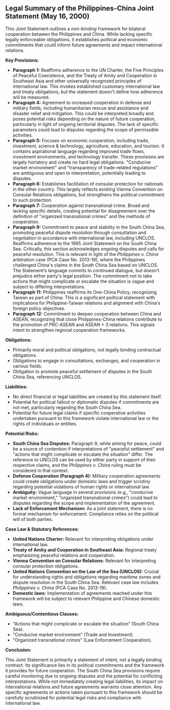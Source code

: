 ## Legal Summary of the Philippines-China Joint Statement (May 16, 2000)

This Joint Statement outlines a *non-binding* framework for bilateral cooperation between the Philippines and China. While lacking specific legally enforceable obligations, it establishes political and economic commitments that could inform future agreements and impact international relations.

**Key Provisions:**

*   **Paragraph 1:** Reaffirms adherence to the UN Charter, the Five Principles of Peaceful Coexistence, and the Treaty of Amity and Cooperation in Southeast Asia and other universally recognized principles of international law. This invokes established customary international law and treaty obligations, but the statement doesn't define how adherence will be measured.
*   **Paragraph 4:** Agreement to increased cooperation in defense and military fields, including humanitarian rescue and assistance and disaster relief and mitigation. This could be interpreted broadly and poses potential risks depending on the nature of future cooperation, particularly in light of ongoing territorial disputes. The lack of specific parameters could lead to disputes regarding the scope of permissible activities.
*   **Paragraph 5:** Focuses on economic cooperation, including trade, investment, science & technology, agriculture, education, and tourism. It contains aspirational language regarding improved trade flows, investment environments, and technology transfer. These provisions are largely hortatory and create no hard legal obligations. "Conducive market environment" and "transparency of trade-related regulations" are ambiguous and open to interpretation, potentially leading to disputes.
*   **Paragraph 6:** Establishes facilitation of consular protection for nationals in the other country. This largely reflects existing Vienna Convention on Consular Relations obligations, but strengthens the political commitment to such protection.
*   **Paragraph 7:** Cooperation against transnational crime. Broad and lacking specific details, creating potential for disagreement over the definition of "organized transnational crimes" and the methods of cooperation.
*   **Paragraph 9:** Commitment to peace and stability in the South China Sea, promoting peaceful dispute resolution through consultation and negotiation in accordance with international law, including UNCLOS. Reaffirms adherence to the 1995 Joint Statement on the South China Sea. Critically, this section acknowledges ongoing disputes and calls for peaceful resolution. This is relevant in light of the *Philippines v. China* arbitration case (PCA Case No. 2013-19), where the Philippines challenged China's claims in the South China Sea based on UNCLOS. The Statement’s language commits to continued dialogue, but doesn’t prejudice either party's legal position. The commitment not to take actions that might complicate or escalate the situation is vague and subject to differing interpretations.
*   **Paragraph 11:** Philippines reaffirms its One-China Policy, recognizing Taiwan as part of China. This is a significant political statement with implications for Philippine-Taiwan relations and alignment with China's foreign policy objectives.
*   **Paragraph 12:** Commitment to deepen cooperation between China and ASEAN, recognizing that close Philippines-China relations contribute to the promotion of PRC-ASEAN and ASEAN + 3 relations. This signals intent to strengthen regional cooperation frameworks.

**Obligations:**

*   Primarily moral and political obligations, not legally binding contractual obligations.
*   Obligations to engage in consultations, exchanges, and cooperation in various fields.
*   Obligation to promote peaceful settlement of disputes in the South China Sea, referencing UNCLOS.

**Liabilities:**

*   No direct financial or legal liabilities are created by this statement itself.
*   Potential for political fallout or diplomatic disputes if commitments are not met, particularly regarding the South China Sea.
*   Potential for future legal claims if specific cooperative activities undertaken pursuant to this framework violate international law or the rights of individuals or entities.

**Potential Risks:**

*   **South China Sea Disputes:** Paragraph 9, while aiming for peace, could be a source of contention if interpretations of "peaceful settlement" and "actions that might complicate or escalate the situation" differ. The reference to UNCLOS can be used by either party in support of their respective claims, and the *Philippines v. China* ruling must be considered in that context.
*   **Defense Cooperation (Paragraph 4):** Military cooperation agreements could create obligations under domestic laws and trigger scrutiny regarding potential violations of human rights or international law.
*   **Ambiguity:** Vague language in several provisions (e.g., "conducive market environment," "organized transnational crimes") could lead to disputes regarding the scope and implementation of the agreement.
*   **Lack of Enforcement Mechanism:** As a joint statement, there is no formal mechanism for enforcement. Compliance relies on the political will of both parties.

**Case Law & Statutory References:**

*   **United Nations Charter:** Relevant for interpreting obligations under international law.
*   **Treaty of Amity and Cooperation in Southeast Asia:** Regional treaty emphasizing peaceful relations and cooperation.
*   **Vienna Convention on Consular Relations:** Relevant for interpreting consular protection obligations.
*   **United Nations Convention on the Law of the Sea (UNCLOS):** Crucial for understanding rights and obligations regarding maritime zones and dispute resolution in the South China Sea. Relevant case law includes *Philippines v. China* (PCA Case No. 2013-19).
*   **Domestic laws:** Implementation of agreements reached under this framework will be subject to relevant Philippine and Chinese domestic laws.

**Ambiguous/Contentious Clauses:**

*   "Actions that might complicate or escalate the situation" (South China Sea).
*   "Conducive market environment" (Trade and Investment).
*   "Organized transnational crimes" (Law Enforcement Cooperation).

**Conclusion:**

This Joint Statement is primarily a statement of intent, not a legally binding contract. Its significance lies in its political commitments and the framework it provides for future cooperation. The South China Sea provisions require careful monitoring due to ongoing disputes and the potential for conflicting interpretations. While not immediately creating legal liabilities, its impact on international relations and future agreements warrants close attention. Any specific agreements or actions taken pursuant to this framework should be carefully scrutinized for potential legal risks and compliance with international law.
